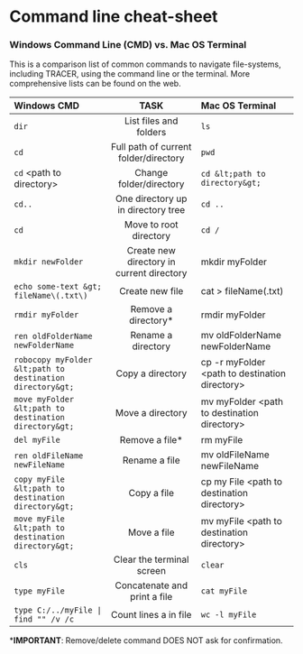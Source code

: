 # Command line cheat-sheet

### Windows Command Line \(CMD\) vs. Mac OS Terminal

This is a comparison list of common commands to navigate file-systems, including TRACER, using the command line or the terminal. More comprehensive lists can be found on the web.

| **Windows CMD** | TASK | **Mac OS Terminal** |
| :--- | :---: | :--- |
| `dir` | List files and folders | `ls` |
| `cd` | Full path of current folder/directory | `pwd` |
| `cd` &lt;path to directory&gt; | Change folder/directory | `cd &lt;path to directory&gt;` |
| `cd..` | One directory up in directory tree | `cd ..` |
| `cd` | Move to root directory | `cd /` |
| `mkdir newFolder` | Create new directory in current directory | mkdir myFolder |
| `echo some-text &gt; fileName\(.txt\)` | Create new file | cat &gt; fileName\(.txt\) |
| `rmdir myFolder` | Remove a directory\* | rmdir myFolder |
| `ren oldFolderName newFolderName` | Rename a directory | mv oldFolderName newFolderName |
| `robocopy myFolder &lt;path to destination directory&gt;` | Copy a directory | cp -r myFolder &lt;path to destination directory&gt; |
| `move myFolder &lt;path to destination directory&gt;` | Move a directory | mv myFolder &lt;path to destination directory&gt; |
| `del myFile` | Remove a file\* | rm myFile |
| `ren oldFileName newFileName` | Rename a file | mv oldFileName newFileName |
| `copy myFile &lt;path to destination directory&gt;` | Copy a file | cp my File &lt;path to destination directory&gt; |
| `move myFile &lt;path to destination directory&gt;` | Move a file | mv myFile &lt;path to destination directory&gt; |
| `cls` | Clear the terminal screen | `clear` |
| `type myFile` | Concatenate and print a file | `cat myFile` |
| `type C:/../myFile \| find "" /v /c` | Count lines a in file | `wc -l myFile` |

\***IMPORTANT**: Remove/delete command DOES NOT ask for confirmation.

